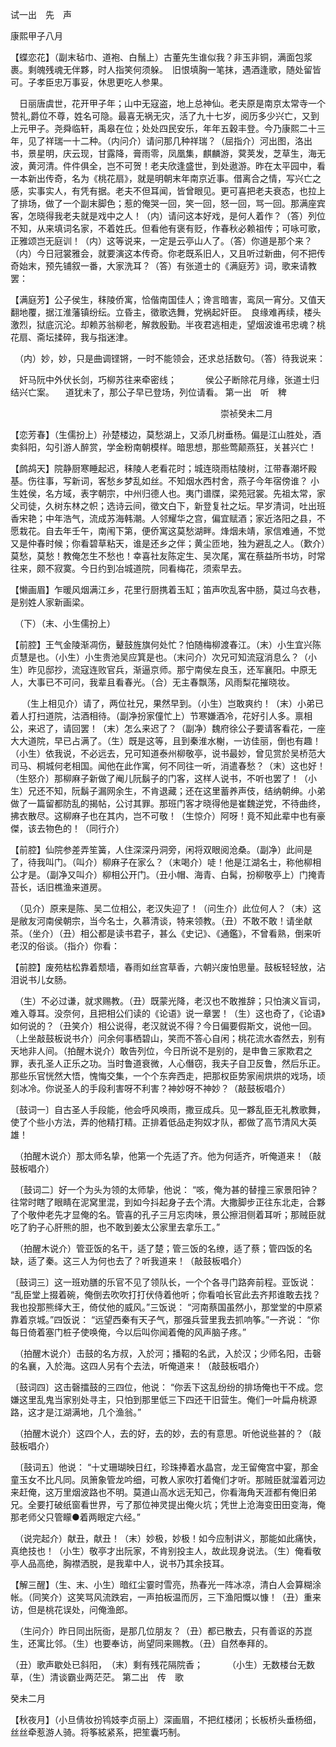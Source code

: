 <!-- { "loadSidebar": true } -->
试一出　先　声

康熙甲子八月 

【蝶恋花】（副末毡巾、道袍、白鬚上）古董先生谁似我？非玉非铜，满面包浆裹。剩魄残魂无伴夥，时人指笑何须躲。　旧恨填胸一笔抹，遇酒逢歌，随处留皆可。子孝臣忠万事妥，休思更吃人参果。

　日丽唐虞世，花开甲子年；山中无寇盗，地上总神仙。老夫原是南京太常寺一个赞礼,爵位不尊，姓名可隐。最喜无祸无灾，活了九十七岁，阅历多少兴亡，又到上元甲子。尧舜临轩，禹皋在位；处处四民安乐，年年五穀丰登。今乃康熙二十三年，见了祥瑞一十二种。（内问介）请问那几种祥瑞？（屈指介）河出图，洛出书，景星明，庆云现，甘露降，膏雨零，凤凰集，麒麟游，蓂荚发，芝草生，海无波，黄河清。件件俱全，岂不可贺！老夫欣逢盛世，到处遨游。昨在太平园中，看一本新出传奇，名为《桃花扇》，就是明朝末年南京近事。借离合之情，写兴亡之感，实事实人，有凭有据。老夫不但耳闻，皆曾眼见。更可喜把老夫衰态，也拉上了排场，做了一个副末脚色；惹的俺哭一回，笑一回，怒一回，骂一回。那满座宾客，怎晓得我老夫就是戏中之人！（内）请问这本好戏，是何人着作？（答）列位不知，从来填词名家，不着姓氏。但看他有褒有贬，作春秋必赖祖传；可咏可歌，正雅颂岂无庭训！（内）这等说来，一定是云亭山人了。（答）你道是那个来？（内）今日冠裳雅会，就要演这本传奇。你老既系旧人，又且听过新曲，何不把传奇始末，预先铺叙一番，大家洗耳？（答）有张道士的《满庭芳》词，歌来请教罢：

【满庭芳】公子侯生，秣陵侨寓，恰偕南国佳人；谗言暗害，鸾凤一宵分。又值天翻地覆，据江淮藩镇纷纭。立昏主，徵歌选舞，党祸起奸臣。　良缘难再续，楼头激烈，狱底沉沦。却赖苏翁柳老，解救殷勤。半夜君逃相走，望烟波谁弔忠魂？桃花扇、斋坛揉碎，我与指迷津。

　（内）妙，妙，只是曲调铿锵，一时不能领会，还求总括数句。（答）待我说来：

　奸马阮中外伏长剑，巧柳苏往来牵密线；
　　　侯公子断除花月缘，张道士归结兴亡案。
　道犹未了，那公子早已登场，列位请看。
第一出　听　稗


　　　　　　　　　　　　　　　　　　　　　　　　崇祯癸未二月

【恋芳春】（生儒扮上）孙楚楼边，莫愁湖上，又添几树垂杨。偏是江山胜处，酒卖斜阳，勾引游人醉赏，学金粉南朝模样。暗思想，那些莺颠燕狂，关甚兴亡！

【鹧鸪天】院静厨寒睡起迟，秣陵人老看花时；城连晓雨枯陵树，江带春潮坏殿基。伤往事，写新词，客愁乡梦乱如丝。不知烟水西村舍，燕子今年宿傍谁？ 
 小生姓侯，名方域，表字朝宗，中州归德人也。夷门谱牒，梁苑冠裳。先祖太常，家父司徒，久树东林之帜；选诗云间，徵文白下，新登复社之坛。早岁清词，吐出班香宋艳；中年浩气，流成苏海韩潮。人邻耀华之宫，偏宜赋酒；家近洛阳之县，不愿栽花。自去年壬午，南闱下第，便侨寓这莫愁湖畔。烽烟未靖，家信难通，不觉又是仲春时候；你看碧草粘天，谁是还乡之伴；黄尘匝地，独为避乱之人。（歎介）莫愁，莫愁！教俺怎生不愁也！幸喜社友陈定生、吴次尾，寓在蔡益所书坊，时常往来，颇不寂寞。今日约到冶城道院，同看梅花，须索早去。

【懒画眉】乍暖风烟满江乡，花里行厨携着玉缸；笛声吹乱客中肠，莫过乌衣巷，是别姓人家新画梁。

　（下）（末、小生儒扮上）

【前腔】王气金陵渐凋伤，鼙鼓旌旗何处忙？怕随梅柳渡春江。（末）小生宜兴陈贞慧是也。（小生）小生贵池吴应箕是也。（末问介）次兄可知流寇消息么？（小生）昨见邸抄，流寇连败官兵，渐逼京师。那宁南侯左良玉，还军襄阳。中原无人，大事已不可问，我辈且看春光。（合）无主春飘荡，风雨梨花摧晓妆。

　  （生上相见介）请了，两位社兄，果然早到。（小生）岂敢爽约！（末）小弟已着人打扫道院，沽酒相待。（副净扮家僮忙上）节寒嫌酒冷，花好引人多。禀相公，来迟了，请回罢！（末）怎么来迟了？（副净）魏府徐公子要请客看花，一座大大道院，早已占满了。（生）既是这等，且到秦淮水榭，一访佳丽，倒也有趣！（小生）依我说，不必远去，兄可知道泰州柳敬亭，说书最妙，曾见赏於吴桥范大司马、桐城何老相国。闻他在此作寓，何不同往一听，消遣春愁？（末）这也好！（生怒介）那柳麻子新做了阉儿阮鬍子的门客，这样人说书，不听也罢了！（小生）兄还不知，阮鬍子漏网余生，不肯退藏；还在这里蓄养声伎，结纳朝绅。小弟做了一篇留都防乱的揭帖，公讨其罪。那班门客才晓得他是崔魏逆党，不待曲终，拂衣散尽。这柳麻子也在其内，岂不可敬！（生惊介）阿呀！竟不知此辈中也有豪傑，该去物色的！（同行介）

【前腔】仙院参差弄笙簧，人住深深丹洞旁，闲将双眼阅沧桑。（副净）此间是了，待我叫门。（叫介）柳麻子在家么？（末喝介）唗！他是江湖名士，称他柳相公才是。（副净又叫介）柳相公开门。（丑小帽、海青、白髯，扮柳敬亭上）门掩青苔长，话旧樵渔来道房。

　（见介）原来是陈、吴二位相公，老汉失迎了！（问生介）此位何人？（末）这是敝友河南侯朝宗，当今名士，久慕清谈，特来领教。（丑）不敢不敢！请坐献茶。（坐介）（丑）相公都是读书君子，甚么《史记》、《通鑑》，不曾看熟，倒来听老汉的俗谈。（指介）你看：

【前腔】废苑枯松靠着颓墙，春雨如丝宫草香，六朝兴废怕思量。鼓板轻轻放，沾泪说书儿女肠。

　（生）不必过谦，就求赐教。（丑）既蒙光降，老汉也不敢推辞；只怕演义盲词，难入尊耳。没奈何，且把相公们读的《论语》说一章罢！（生）这也奇了，《论语》如何说的？（丑笑介）相公说得，老汉就说不得？今日偏要假斯文，说他一回。（上坐敲鼓板说书介）问余何事栖碧山，笑而不答心自闲；桃花流水杳然去，别有天地非人间。（拍醒木说介）敢告列位，今日所说不是别的，是申鲁三家欺君之罪，表孔圣人正乐之功。当时鲁道衰微，人心僭窃，我夫子自卫反鲁，然后乐正。那些乐官恍然大悟，愧悔交集，一个个东奔西走，把那权臣势家闹烘烘的戏场，顷刻冰冷。你说圣人的手段利害呀不利害？神妙呀不神妙？（敲鼓板唱介）

〔鼓词一〕自古圣人手段能，他会呼风唤雨，撒豆成兵。见一夥乱臣无礼教歌舞，使了个些小方法，弄的他精打精。正排着低品走狗奴才队，都做了高节清风大英雄！

　（拍醒木说介）那太师名挚，他第一个先适了齐。他为何适齐，听俺道来！（敲鼓板唱介）

　〔鼓词二〕好一个为头为领的太师挚，他说： “咳，俺为甚的替撞三家景阳钟？往常时瞎了眼睛在泥窝里混，到如今抖起身子去个清。大撒脚步正往东北走，合夥了个敬仲老先才显俺的名。管喜的孔子三月忘肉味，景公擦泪侧着耳听；那贼臣就吃了豹子心肝熊的胆，也不敢到姜太公家里去拿乐工。”

　（拍醒木说介）管亚饭的名干，适了楚；管三饭的名缭，适了蔡；管四饭的名缺，适了秦。这三人为何也去了？听我道来！（敲鼓板唱介）

〔鼓词三〕这一班劝膳的乐官不见了领队长，一个个各寻门路奔前程。亚饭说： “乱臣堂上掇着碗，俺倒去吹吹打打伏侍着他听；你看咱长官此去齐邦谁敢去找？我也投那熊绎大王，倚仗他的威风。”三饭说： “河南蔡国虽然小，那堂堂的中原紧靠着京城。”四饭说： “远望西秦有天子气，那强兵营里我去抓响筝。”一齐说： “你每日倚着塞门桩子使唤俺，今以后叫你闻着俺的风声脑子疼。”

　（拍醒木说介）击鼓的名方叔，入於河；播鞀的名武，入於汉；少师名阳，击磬的名襄，入於海。这四人另有个去法，听俺道来！（敲鼓板唱介）

〔鼓词四〕这击磬擂鼓的三四位，他说： “你丢下这乱纷纷的排场俺也干不成。您嫌这里乱鬼当家别处寻主，只怕到那里低三下四还干旧营生。俺们一叶扁舟桃源路，这才是江湖满地，几个渔翁。”

　（拍醒木说介）这四个人，去的好，去的妙，去的有意思。听他说些甚的？（敲鼓板唱介）

　〔鼓词五〕他说： “十丈珊瑚映日红，珍珠捧着水晶宫，龙王留俺宫中宴，那金童玉女不比凡同。凤箫象管龙吟细，可教人家吹打着俺们才听。那贼臣就溜着河边来赶俺，这万里烟波路也不明。莫道山高水远无知己，你看海角天涯都有俺旧弟兄。全要打破纸窗看世界，亏了那位神灵提出俺火坑；凭世上沧海变田田变海，俺那老师父只管矇●着两眼定六经。”

　（说完起介）献丑，献丑！（末）妙极，妙极！如今应制讲义，那能如此痛快，真绝技也！（小生）敬亭才出阮家，不肯别投主人，故此现身说法。（生）俺看敬亭人品高绝，胸襟洒脱，是我辈中人，说书乃其余技耳。

【解三醒】（生、末、小生）暗红尘霎时雪亮，热春光一阵冰凉，清白人会算糊涂帐。（同笑介）这笑骂风流跌宕，一声拍板温而厉，三下渔阳慨以慷！（丑）重来访，但是桃花误处，问俺渔郎。

　（生问介）昨日同出阮衙，是那几位朋友？（丑）都已散去，只有善讴的苏崑生，还寓比邻。（生）也要奉访，尚望同来赐教。（丑）自然奉拜的。

（丑）歌声歇处已斜阳，　（末）剩有残花隔院香；
　　　（小生）无数楼台无数草，（生）清谈霸业两茫茫。
第二出　传　歌

癸未二月

【秋夜月】（小旦倩妆扮鸨妓李贞丽上）深画眉，不把红楼闭；长板桥头垂杨细，丝丝牵惹游人骑。将筝絃紧系，把笙囊巧制。

